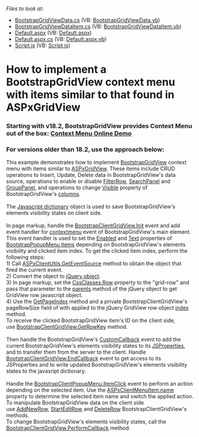<!-- default file list -->
*Files to look at*:

* [BootstrapGridViewData.cs](./CS/App_Code/BootstrapGridViewData.cs) (VB: [BootstrapGridViewData.vb](./VB/App_Code/BootstrapGridViewData.vb))
* [BootstrapGridViewDataItem.cs](./CS/App_Code/BootstrapGridViewDataItem.cs) (VB: [BootstrapGridViewDataItem.vb](./VB/App_Code/BootstrapGridViewDataItem.vb))
* [Default.aspx](./CS/Default.aspx) (VB: [Default.aspx](./VB/Default.aspx))
* [Default.aspx.cs](./CS/Default.aspx.cs) (VB: [Default.aspx.vb](./VB/Default.aspx.vb))
* [Script.js](./CS/Content/Script.js) (VB: [Script.js](./VB/Script/Script.js))
<!-- default file list end -->
# How to implement a BootstrapGridView context menu with items similar to that found in ASPxGridView

### **Starting with v18.2**, BootstrapGridView provides Context Menu out of the box: [Context Menu Online Demo](https://demos.devexpress.com/Bootstrap/GridView/BarsAndDialogs.aspx#ContextMenu) 


### For versions **older than 18.2**, use the approach below:

This example demonstrates how to implement <a href="https://docs.devexpress.com/AspNetBootstrap/DevExpress.Web.Bootstrap.BootstrapGridView">BootstrapGridView</a> context menu with items similar to <a href="https://docs.devexpress.com/AspNet/DevExpress.Web.ASPxGridView">ASPxGridView</a>. These items include CRUD operations to Insert, Update, Delete data in BootstrapGridView's data source, operations to enable or disable <a href="https://documentation.devexpress.com/AspNet/3753/ASP-NET-WebForms-Controls/Grid-View/Concepts/Data-Shaping-and-Manipulation/Filtering/Filter-Row">FilterRow</a>, <a href="https://documentation.devexpress.com/AspNet/116151/ASP-NET-WebForms-Controls/Vertical-Grid/Concepts/Data-Shaping-and-Manipulation/Filtering/Search-Panel">SearchPanel</a> and <a href="https://documentation.devexpress.com/AspNet/3682/ASP-NET-WebForms-Controls/Grid-View/Visual-Elements/Group-Panel">GroupPanel</a>, and operations to change <a href="https://documentation.devexpress.com/AspNet/DevExpress.Web.WebColumnBase.Visible.property">Visible</a> property of BootstrapGridView's <a href="https://documentation.devexpress.com/AspNet/DevExpress.Web.GridViewColumn.members">columns</a>.<br><br>The <a href="https://www.codeproject.com/Articles/117002/Javascript-Dictionary">Javascript dictionary</a> object is used to save BootstrapGridView's elements visibility states on client side.<br><br>In page markup, handle the <a href="https://docs.devexpress.com/AspNetBootstrap/js-BootstrapClientGridView._members">BootstrapClientGridView.Init</a> event and add event handler for <a href="https://developer.mozilla.org/en-US/docs/Web/API/Element/contextmenu_event">contextmenu</a> event of BootstrapGridView's main element. This event handler is used to set the <a href="https://documentation.devexpress.com/AspNet/DevExpress.Web.MenuItem.Enabled.property">Enabled</a> and <a href="https://documentation.devexpress.com/AspNet/DevExpress.Web.MenuItem.Text.property">Text</a> properties of <a href="https://documentation.devexpress.com/AspNetBootstrap/DevExpress.Web.Bootstrap.BootstrapMenuItem.members">BootstrapPopupMenu items</a> depending on BootstrapGridView's elements visibility and clicked item index. To get the clicked item index, perform the following steps:<br>1) Call <a href="https://docs.devexpress.com/AspNet/js-ASPxClientUtils.GetEventSource.static(htmlEvent)">ASPxClientUtils.GetEventSource</a> method to obtain the object that fired the current event.<br>2) Convert the object to <a href="https://learn.jquery.com/using-jquery-core/jquery-object/">jQuery object</a>.<br>3) In page markup, set the <a href="https://docs.devexpress.com/AspNetBootstrap/DevExpress.Web.Bootstrap.BootstrapGridViewCssClasses.Row">CssClasses.Row</a> property to the "grid-row" and pass that parameter to the <a href="https://api.jquery.com/parents/">parents</a> method of the jQuery object to get GridView row javascript object.<br>4) Use the <a href="https://docs.devexpress.com/AspNet/js-ASPxClientGridView.GetPageIndex">GetPageIndex</a> method and a private BootstrapClientGridView's pageRowSize field of with applied to the jQuery GridView row object <a href="https://api.jquery.com/index/">index</a> method.<br>To receive the clicked BootstrapGridView item's ID on the client side, use <a href="https://documentation.devexpress.com/AspNet/DevExpress.Web.Scripts.ASPxClientGridView.GetRowKey.method">BootstrapClientGridView.GetRowKey</a> method.<br><br>Then handle the BootstrapGridView's <a href="https://docs.devexpress.com/AspNet/DevExpress.Web.ASPxGridView.CustomCallback">CustomCallback</a> event to add the current BootstrapGridView's elements visibility states to its <a href="https://docs.devexpress.com/AspNet/11816/common-concepts/client-side-functionality/passing-values-between-client-and-server-sides#how-to-access-server-data-on-the-client-side">JSProperties</a>, and to transfer them from the server to the client. Handle <a href="https://docs.devexpress.com/AspNet/js-ASPxClientGridView.EndCallback">BootstrapClientGridView.EndCallback</a> event to get access to its JSProperties and to write updated BootstrapGridView's elements visibility states to the javasript dictionary.<br><br>Handle the <a href="https://docs.devexpress.com/AspNet/js-ASPxClientMenuBase.ItemClick">BootstrapClientPopupMenu.ItemClick</a> event to perform an action depending on the selected item. Use the <a href="https://docs.devexpress.com/AspNet/js-ASPxClientMenuItem.name">ASPxClientMenuItem.name</a> property to determine the selected item name and switch the applied action.<br>To manipulate BootstrapGridView data on the client side use <a href="https://docs.devexpress.com/AspNet/js-ASPxClientGridView.AddNewRow">AddNewRow</a>, <a href="https://docs.devexpress.com/AspNet/js-ASPxClientGridView.StartEditRow(visibleIndex)">StartEditRow</a> and <a href="https://docs.devexpress.com/AspNet/js-ASPxClientGridView.DeleteRow(visibleIndex)">DeleteRow</a> BootstrapClientGridView's methods.<br>To change BootstrapGridView's elements visibility states, call the <a href="https://docs.devexpress.com/AspNet/js-ASPxClientGridView.PerformCallback(args)">BootstrapClientGridView.PerformCallback</a> method.

<br/>


